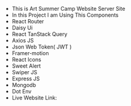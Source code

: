 * This is Art Summer Camp Website Server Site
* In this Project I am Using This Components
* React Router
* Daisy Ui
* React TanStack Query
* Axios JS
* Json Web Token( JWT )
* Framer-motion
* React Icons
* Sweet Alert
* Swiper JS
* Express JS
* Mongodb
* Dot Env
* Live Website Link: 